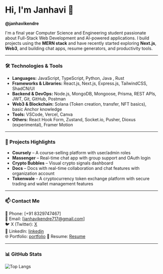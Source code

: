 # Hi, I'm Janhavi 👋  
**@janhavikendre**


I'm a final year Computer Science and Engineering student passionate about Full-Stack Web Development and AI-powered applications. I build projects using the **MERN stack** and have recently started exploring **Next.js**, **Web3**, and building chat apps, resume generators, and productivity tools.


---

### 🛠️ Technologies & Tools  
- **Languages:** JavaScript, TypeScript, Python, Java , Rust
- **Frameworks & Libraries:** React.js, Next.js, Express.js, TailwindCSS, ShadCN/UI  
- **Backend & DevOps:** Node.js, MongoDB, Mongoose, Prisma, REST APIs, JWT, Git, GitHub, Postman  
- **Web3 & Blockchain:** Solana (Token creation, transfer, NFT basics), basic Anchor knowledge  
- **Tools:** VSCode, Vercel, Canva  
- **Others:** React Hook Form, Zustand, Socket.io, Pusher, Dioxus (experimental), Framer Motion  

---

### 📂 Projects Highlights
- **Coursely** – A course-selling platform with user/admin roles  
- **Massenger** – Real-time chat app with group support and OAuth login  
- **Crypto Bubbles** – Visual crypto signals dashboard  
- **Docs** – Docs with real-time collaboration and chat features with organization account  
- **Tokenwale** – A cryptocurrency token exchange platform with secure trading and wallet management features  

---

### 📫 Contact Me  
📱 Phone: [+91 8329747467]  
📧 Email: [janhavikendre717@gmail.com]  
🐦 X (Twitter): [X](https://x.com/CodeCzar1)  
💼 LinkedIn: [linkedin](https://www.linkedin.com/in/janhavi-kendre-b06675249/)  
🌐 Portfolio: [portfolio](https://www.janhavikendre.tech/)
📄 Resume: [Resume](https://drive.google.com/file/d/14oLon1Kgdlyibi75DPpB3Pc-2Cgfv0T4/view)

---

### 📊 GitHub Stats
![Top Langs](https://github-readme-stats.vercel.app/api/top-langs/?username=janhavikendre&layout=compact&theme=radical)  



